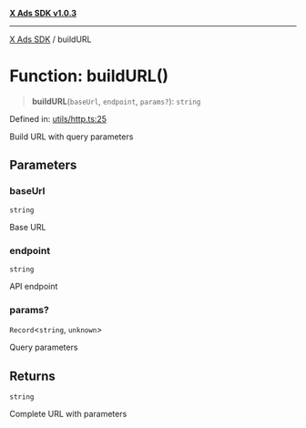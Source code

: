 [**X Ads SDK v1.0.3**](../README.md)

***

[X Ads SDK](../globals.md) / buildURL

# Function: buildURL()

> **buildURL**(`baseUrl`, `endpoint`, `params?`): `string`

Defined in: [utils/http.ts:25](https://github.com/kage1020/x-ads-sdk/blob/main/src/utils/http.ts#L25)

Build URL with query parameters

## Parameters

### baseUrl

`string`

Base URL

### endpoint

`string`

API endpoint

### params?

`Record`\<`string`, `unknown`\>

Query parameters

## Returns

`string`

Complete URL with parameters
